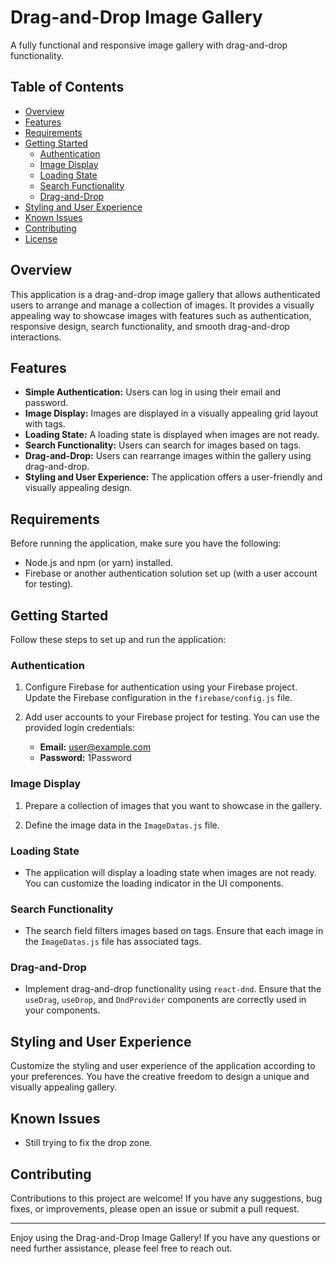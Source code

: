 # Drag-and-Drop Image Gallery

A fully functional and responsive image gallery with drag-and-drop functionality.

## Table of Contents

- [Overview](#overview)
- [Features](#features)
- [Requirements](#requirements)
- [Getting Started](#getting-started)
  - [Authentication](#authentication)
  - [Image Display](#image-display)
  - [Loading State](#loading-state)
  - [Search Functionality](#search-functionality)
  - [Drag-and-Drop](#drag-and-drop)
- [Styling and User Experience](#styling-and-user-experience)
- [Known Issues](#known-issues)
- [Contributing](#contributing)
- [License](#license)

## Overview

This application is a drag-and-drop image gallery that allows authenticated users to arrange and manage a collection of images. It provides a visually appealing way to showcase images with features such as authentication, responsive design, search functionality, and smooth drag-and-drop interactions.

## Features

- **Simple Authentication:** Users can log in using their email and password.
- **Image Display:** Images are displayed in a visually appealing grid layout with tags.
- **Loading State:** A loading state is displayed when images are not ready.
- **Search Functionality:** Users can search for images based on tags.
- **Drag-and-Drop:** Users can rearrange images within the gallery using drag-and-drop.
- **Styling and User Experience:** The application offers a user-friendly and visually appealing design.

## Requirements

Before running the application, make sure you have the following:

- Node.js and npm (or yarn) installed.
- Firebase or another authentication solution set up (with a user account for testing).

## Getting Started

Follow these steps to set up and run the application:

### Authentication

1. Configure Firebase for authentication using your Firebase project. Update the Firebase configuration in the `firebase/config.js` file.

2. Add user accounts to your Firebase project for testing. You can use the provided login credentials:
   - **Email:** user@example.com
   - **Password:** 1Password

### Image Display

1. Prepare a collection of images that you want to showcase in the gallery.

2. Define the image data in the `ImageDatas.js` file.

### Loading State

- The application will display a loading state when images are not ready. You can customize the loading indicator in the UI components.

### Search Functionality

- The search field filters images based on tags. Ensure that each image in the `ImageDatas.js` file has associated tags.

### Drag-and-Drop

- Implement drag-and-drop functionality using `react-dnd`. Ensure that the `useDrag`, `useDrop`, and `DndProvider` components are correctly used in your components.

## Styling and User Experience

Customize the styling and user experience of the application according to your preferences. You have the creative freedom to design a unique and visually appealing gallery.

## Known Issues

- Still trying to fix the drop zone.

## Contributing

Contributions to this project are welcome! If you have any suggestions, bug fixes, or improvements, please open an issue or submit a pull request.

---

Enjoy using the Drag-and-Drop Image Gallery! If you have any questions or need further assistance, please feel free to reach out.
